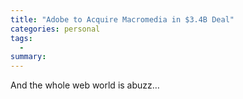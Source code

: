 ```yaml
---
title: "Adobe to Acquire Macromedia in $3.4B Deal"
categories: personal
tags:
  -
summary: 
---
```

<p>And the whole web world is abuzz&#8230;</p>
